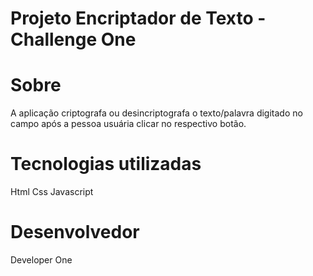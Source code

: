 # Projeto Encriptador de Texto - Challenge One

# Sobre
A aplicação criptografa ou desincriptografa o texto/palavra digitado no campo após a pessoa usuária clicar no respectivo botão.

# Tecnologias utilizadas
Html    Css    Javascript

# Desenvolvedor
Developer One
